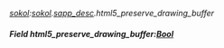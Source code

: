 _[sokol](../../modules/sokol/sokol-module.md):[sokol](../../modules/sokol/sokol-module.md).[sapp\_desc](../../modules/sokol/sokol-sapp_desc.md).html5\_preserve\_drawing\_buffer_
##### Field html5\_preserve\_drawing\_buffer:[Bool](../../modules/wonkey/wonkey-types-bool.md)
